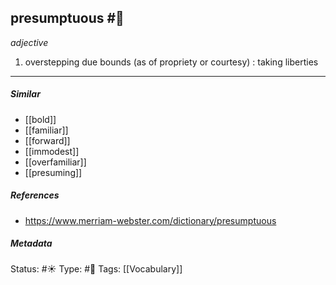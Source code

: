 
## presumptuous  #🧠

_adjective_

1. overstepping due bounds (as of propriety or courtesy) : taking liberties

___

##### Similar

-   [[bold]]
-   [[familiar]]
-   [[forward]]
-   [[immodest]]
-   [[overfamiliar]]
-   [[presuming]]

##### References 

- https://www.merriam-webster.com/dictionary/presumptuous

##### Metadata
Status: #☀️ 
Type: #🔵 
Tags: [[Vocabulary]]